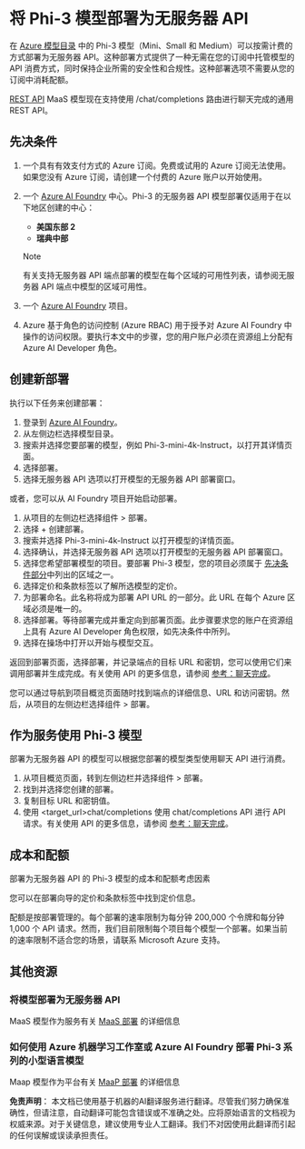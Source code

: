 # 将 Phi-3 模型部署为无服务器 API

在 [Azure 模型目录](https://learn.microsoft.com/azure/machine-learning/concept-model-catalog?WT.mc_id=aiml-137032-kinfeylo) 中的 Phi-3 模型（Mini、Small 和 Medium）可以按需计费的方式部署为无服务器 API。这种部署方式提供了一种无需在您的订阅中托管模型的 API 消费方式，同时保持企业所需的安全性和合规性。这种部署选项不需要从您的订阅中消耗配额。

[REST API](https://learn.microsoft.com/azure/ai-studio/reference/reference-model-inference-chat-completions?WT.mc_id=aiml-137032-kinfeylo) MaaS 模型现在支持使用 /chat/completions 路由进行聊天完成的通用 REST API。

## 先决条件

1. 一个具有有效支付方式的 Azure 订阅。免费或试用的 Azure 订阅无法使用。如果您没有 Azure 订阅，请创建一个付费的 Azure 账户以开始使用。
1. 一个 [Azure AI Foundry](https://ai.azure.com/?WT.mc_id=aiml-137032-kinfeylo) 中心。Phi-3 的无服务器 API 模型部署仅适用于在以下地区创建的中心：
    - **美国东部 2**
    - **瑞典中部**

    > [!NOTE]
    > 有关支持无服务器 API 端点部署的模型在每个区域的可用性列表，请参阅无服务器 API 端点中模型的区域可用性。

1. 一个 [Azure AI Foundry](https://ai.azure.com/?WT.mc_id=aiml-137032-kinfeylo) 项目。
1. Azure 基于角色的访问控制 (Azure RBAC) 用于授予对 Azure AI Foundry 中操作的访问权限。要执行本文中的步骤，您的用户账户必须在资源组上分配有 Azure AI Developer 角色。

## 创建新部署

执行以下任务来创建部署：

1. 登录到 [Azure AI Foundry](https://ai.azure.com/?WT.mc_id=aiml-137032-kinfeylo)。
1. 从左侧边栏选择模型目录。
1. 搜索并选择您要部署的模型，例如 Phi-3-mini-4k-Instruct，以打开其详情页面。
1. 选择部署。
1. 选择无服务器 API 选项以打开模型的无服务器 API 部署窗口。

或者，您可以从 AI Foundry 项目开始启动部署。

1. 从项目的左侧边栏选择组件 > 部署。
1. 选择 + 创建部署。
1. 搜索并选择 Phi-3-mini-4k-Instruct 以打开模型的详情页面。
1. 选择确认，并选择无服务器 API 选项以打开模型的无服务器 API 部署窗口。
1. 选择您希望部署模型的项目。要部署 Phi-3 模型，您的项目必须属于 [先决条件部分](https://learn.microsoft.com/azure/ai-studio/how-to/deploy-models-phi-3?WT.mc_id=aiml-137032-kinfeylo)中列出的区域之一。
1. 选择定价和条款标签以了解所选模型的定价。
1. 为部署命名。此名称将成为部署 API URL 的一部分。此 URL 在每个 Azure 区域必须是唯一的。
1. 选择部署。等待部署完成并重定向到部署页面。此步骤要求您的账户在资源组上具有 Azure AI Developer 角色权限，如先决条件中所列。
1. 选择在操场中打开以开始与模型交互。

返回到部署页面，选择部署，并记录端点的目标 URL 和密钥，您可以使用它们来调用部署并生成完成。有关使用 API 的更多信息，请参阅 [参考：聊天完成](https://learn.microsoft.com/azure/ai-studio/reference/reference-model-inference-chat-completions?WT.mc_id=aiml-137032-kinfeylo)。

您可以通过导航到项目概览页面随时找到端点的详细信息、URL 和访问密钥。然后，从项目的左侧边栏选择组件 > 部署。

## 作为服务使用 Phi-3 模型

部署为无服务器 API 的模型可以根据您部署的模型类型使用聊天 API 进行消费。

1. 从项目概览页面，转到左侧边栏并选择组件 > 部署。
2. 找到并选择您创建的部署。
3. 复制目标 URL 和密钥值。
4. 使用 <target_url>chat/completions 使用 chat/completions API 进行 API 请求。有关使用 API 的更多信息，请参阅 [参考：聊天完成](https://learn.microsoft.com/azure/ai-studio/reference/reference-model-inference-chat-completions?WT.mc_id=aiml-137032-kinfeylo)。

## 成本和配额

部署为无服务器 API 的 Phi-3 模型的成本和配额考虑因素

您可以在部署向导的定价和条款标签中找到定价信息。

配额是按部署管理的。每个部署的速率限制为每分钟 200,000 个令牌和每分钟 1,000 个 API 请求。然而，我们目前限制每个项目每个模型一个部署。如果当前的速率限制不适合您的场景，请联系 Microsoft Azure 支持。

## 其他资源

### 将模型部署为无服务器 API

MaaS 模型作为服务有关 [MaaS 部署](https://learn.microsoft.com//azure/ai-studio/how-to/deploy-models-serverless?tabs=azure-ai-studio?WT.mc_id=aiml-137032-kinfeylo) 的详细信息

### 如何使用 Azure 机器学习工作室或 Azure AI Foundry 部署 Phi-3 系列的小型语言模型

Maap 模型作为平台有关 [MaaP 部署](https://learn.microsoft.com/azure/machine-learning/how-to-deploy-models-phi-3?view=azureml-api-2&tabs=phi-3-mini) 的详细信息

**免责声明**：
本文档已使用基于机器的AI翻译服务进行翻译。尽管我们努力确保准确性，但请注意，自动翻译可能包含错误或不准确之处。应将原始语言的文档视为权威来源。对于关键信息，建议使用专业人工翻译。我们不对因使用此翻译而引起的任何误解或误读承担责任。